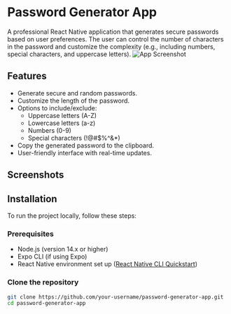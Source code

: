# Password Generator App

A professional React Native application that generates secure passwords based on user preferences. The user can control the number of characters in the password and customize the complexity (e.g., including numbers, special characters, and uppercase letters).
![App Screenshot](./assets/gifapppass.png)


## Features

- Generate secure and random passwords.
- Customize the length of the password.
- Options to include/exclude:
  - Uppercase letters (A-Z)
  - Lowercase letters (a-z)
  - Numbers (0-9)
  - Special characters (!@#$%^&*)
- Copy the generated password to the clipboard.
- User-friendly interface with real-time updates.

## Screenshots

<!-- Include screenshots here -->

## Installation

To run the project locally, follow these steps:

### Prerequisites

- Node.js (version 14.x or higher)
- Expo CLI (if using Expo)
- React Native environment set up ([React Native CLI Quickstart](https://reactnative.dev/docs/environment-setup))

### Clone the repository

```bash
git clone https://github.com/your-username/password-generator-app.git
cd password-generator-app
